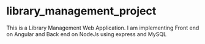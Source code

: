 # library_management_project
This is a Library Management Web Application. I am implementing Front end on Angular and Back end on NodeJs using express and MySQL
